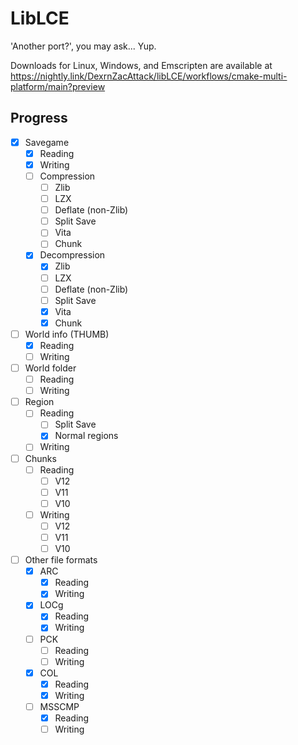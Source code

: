 # LibLCE
'Another port?', you may ask... Yup.

Downloads for Linux, Windows, and Emscripten are available at https://nightly.link/DexrnZacAttack/libLCE/workflows/cmake-multi-platform/main?preview

## Progress

- [x] Savegame
  - [X] Reading
  - [X] Writing
  - [ ] Compression
    - [ ] Zlib
    - [ ] LZX
    - [ ] Deflate (non-Zlib)
    - [ ] Split Save
    - [ ] Vita
    - [ ] Chunk
  - [X] Decompression
    - [X] Zlib
    - [ ] LZX
    - [ ] Deflate (non-Zlib)
    - [ ] Split Save
    - [X] Vita
    - [X] Chunk
- [ ] World info (THUMB)
  - [X] Reading
  - [ ] Writing
- [ ] World folder
  - [ ] Reading
  - [ ] Writing
- [ ] Region
  - [ ] Reading
    - [ ] Split Save
    - [X] Normal regions
  - [ ] Writing
- [ ] Chunks
  - [ ] Reading
    - [ ] V12
    - [ ] V11
    - [ ] V10
  - [ ] Writing
    - [ ] V12
    - [ ] V11
    - [ ] V10
- [ ] Other file formats
  - [X] ARC
    - [X] Reading
    - [X] Writing
  - [X] LOCg
    - [X] Reading
    - [X] Writing
  - [ ] PCK
    - [ ] Reading
    - [ ] Writing
  - [X] COL
    - [X] Reading
    - [X] Writing
  - [ ] MSSCMP
    - [X] Reading
    - [ ] Writing
